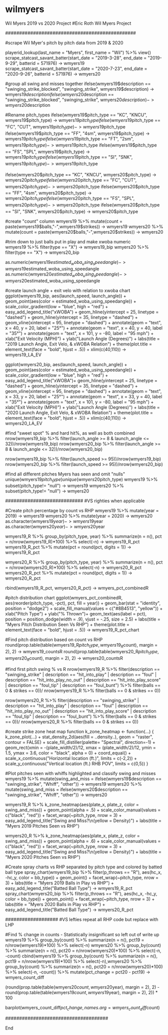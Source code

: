 # wilmyers
Wil Myers 2019 vs 2020 Project
#Eric Roth Wil Myers Project

###############################################

#scrape Wil Myer's pitch by pitch data from 2019 & 2020

playerid_lookup(last_name = "Myers", first_name = "Wil") %>% view()
scrape_statcast_savant_batter(start_date = "2019-3-28", end_date = "2019-9-29",
                              batterid = 571976) -> wmyers19
scrape_statcast_savant_batter(start_date = "2020-7-23", end_date = "2020-9-26",
                              batterid = 571976) -> wmyers20

#group all swing and misses together
ifelse(wmyers19$description == "swinging_strike_blocked", "swinging_strike", wmyers19$description) -> wmyers19$description
ifelse(wmyers20$description == "swinging_strike_blocked", "swinging_strike", wmyers20$description) -> wmyers20$description
                              
#Rename pitch_types
ifelse(wmyers19$pitch_type == "KC", "KNCU", wmyers19$pitch_type) -> wmyers19$pitch_type
ifelse(wmyers19$pitch_type == "FC", "CUT", wmyers19$pitch_type) -> wmyers19$pitch_type
ifelse(wmyers19$pitch_type == "FF", "4sm", wmyers19$pitch_type) -> wmyers19$pitch_type
ifelse(wmyers19$pitch_type == "FT", "2sm", wmyers19$pitch_type) -> wmyers19$pitch_type
ifelse(wmyers19$pitch_type == "FS", "SPL", wmyers19$pitch_type) -> wmyers19$pitch_type
ifelse(wmyers19$pitch_type == "SI", "SNK", wmyers19$pitch_type) -> wmyers19$pitch_type

ifelse(wmyers20$pitch_type == "KC", "KNCU", wmyers20$pitch_type) -> wmyers20$pitch_type
ifelse(wmyers20$pitch_type == "FC", "CUT", wmyers20$pitch_type) -> wmyers20$pitch_type
ifelse(wmyers20$pitch_type == "FF", "4sm", wmyers20$pitch_type) -> wmyers20$pitch_type
ifelse(wmyers20$pitch_type == "FS", "SPL", wmyers20$pitch_type) -> wmyers20$pitch_type
ifelse(wmyers20$pitch_type == "SI", "SNK", wmyers20$pitch_type) -> wmyers20$pitch_type

#create "count" column
wmyers19 %>% mutate(count = paste(wmyers19$balls,"-",wmyers19$strikes)) -> wmyers19
wmyers20 %>% mutate(count = paste(wmyers20$balls,"-",wmyers20$strikes)) -> wmyers20

#trim down to just balls put in play and make xwoba numeric        
wmyers19 %>% filter(type == "X") -> wmyers19_bip
wmyers20 %>% filter(type == "X") -> wmyers20_bip

as.numeric(wmyers19$estimated_woba_using_speedangle) -> wmyers19$estimated_woba_using_speedangle
as.numeric(wmyers20$estimated_woba_using_speedangle) -> wmyers20$estimated_woba_using_speedangle

#create launch angle + exit velo with relation to xwoba chart
ggplot(wmyers19_bip, aes(launch_speed, launch_angle)) + geom_point(aes(color = estimated_woba_using_speedangle)) +
  scale_color_gradient(low = "blue", high = "red") + easy_add_legend_title("xWOBA") +
  geom_hline(yintercept = 25, linetype = "dashed") + geom_hline(yintercept = 35, linetype = "dashed") +
  geom_vline(xintercept = 95, linetype = "dashed") + 
  annotate(geom = "text", x = 40, y = 20, label = "25°") +
  annotate(geom = "text", x = 40, y = 40, label = "35°") +
  annotate(geom = "text", x = 101, y = -80, label = "95 mph") + 
  xlab("Exit Velocity (MPH)") + ylab("Launch Angle (Degrees)") +
  labs(title = "2019 Launch Angle, Exit Velo, & xWOBA Relation") + 
  theme(plot.title = element_text(face = "bold", hjust = .5)) +
  xlim(c(40,110)) -> wmyers19_LA_EV
  
 ggplot(wmyers20_bip, aes(launch_speed, launch_angle)) + geom_point(aes(color = estimated_woba_using_speedangle)) +
  scale_color_gradient(low = "blue", high = "red") + easy_add_legend_title("xWOBA")+
  geom_hline(yintercept = 25, linetype = "dashed") + geom_hline(yintercept = 35, linetype = "dashed") +
  geom_vline(xintercept = 95, linetype = "dashed") + 
  annotate(geom = "text", x = 33, y = 20, label = "25°") +
  annotate(geom = "text", x = 33, y = 40, label = "35°") +
  annotate(geom = "text", x = 101, y = -80, label = "95 mph") + 
  xlab("Exit Velocity (MPH)") + ylab("Launch Angle (Degrees)") +
  labs(title = "2020 Launch Angle, Exit Velo, & xWOBA Relation") + 
  theme(plot.title = element_text(face = "bold", hjust = .5)) +
  xlim(c(40,110)) -> wmyers20_LA_EV

#find "sweet spot" % and hard hit%, as well as both combined
nrow(wmyers19_bip %>% filter(launch_angle >= 8 & launch_angle <= 32))/nrow(wmyers19_bip)
nrow(wmyers20_bip %>% filter(launch_angle >= 8 & launch_angle <= 32))/nrow(wmyers20_bip)

nrow(wmyers19_bip %>% filter(launch_speed >= 95))/nrow(wmyers19_bip)
nrow(wmyers20_bip %>% filter(launch_speed >= 95))/nrow(wmyers20_bip)

#find all different pitches Myers has seen and omit "nulls"
unique(wmyers19$pitch_type)
unique(wmyers20$pitch_type)
wmyers19 %>% subset(pitch_type!= "null") -> wmyers19
wmyers20 %>% subset(pitch_type!= "null") -> wmyers20

############################
#VS righties when applicable

#Create pitch percentage by count vs RHP
wmyers19 %>% mutate(year = 2019) -> wmyers19
wmyers20 %>% mutate(year = 2020) -> wmyers20
as.character(wmyers19$year) -> wmyers19$year
as.character(wmyers20$year) -> wmyers20$year

wmyers19_R %>% group_by(pitch_type, year) %>% 
  summarize(n = n(),
            pct = n/nrow(wmyers19_R)*100) %>% select(-n) -> wmyers19_R_pct
wmyers19_R_pct %>% mutate(pct = round(pct, digits = 1)) -> wmyers19_R_pct

wmyers20_R %>% group_by(pitch_type, year) %>% 
  summarize(n = n(),
            pct = n/nrow(wmyers20_R)*100) %>% select(-n) -> wmyers20_R_pct
wmyers20_R_pct %>% mutate(pct = round(pct, digits = 1)) -> wmyers20_R_pct

rbind(wmyers19_R_pct, wmyers20_R_pct) -> wmyers_pct_combinedR

#pitch distribution chart
ggplot(wmyers_pct_combinedR, aes(reorder(pitch_type, -pct), pct, fill = year)) + 
  geom_bar(stat = "identity", position = "dodge2") + 
  scale_fill_manual(values = c("#8B4513", "yellow")) +
  xlab("Pitch Type") + ylab("% Thrown")+
  geom_text(aes(label = pct), position = position_dodge(width = .9), vjust = -.25, size = 2.5) +
  labs(title = "Myers Pitch Distribution Seen Vs RHP") + 
  theme(plot.title = element_text(face = "bold", hjust = .5)) -> wmyers19_R_pct_chart

#Find pitch distribution based on count vs RHP
round(prop.table(table(wmyers19_R$pitch_type, wmyers19_R$count),
                 margin = 2), 2) -> wmyers19_countsR
round(prop.table(table(wmyers20_R$pitch_type, wmyers20_R$count),
                 margin = 2), 2) -> wmyers20_countsR

#find first pitch swing % vs R
nrow(wmyers19_R %>% filter(description == "swinging_strike" | description == "hit_into_play" |
                      description == "foul" | description == "hit_into_play_no_out" |
                      description == "hit_into_play_score" | description == "foul_tip" |
                      description == "foul_bunt") %>% filter(balls == 0 & strikes == 0))/
  nrow(wmyers19_R %>% filter(balls == 0 & strikes == 0))

nrow(wmyers20_R %>% filter(description == "swinging_strike" | description == "hit_into_play" |
                           description == "foul" | description == "hit_into_play_no_out" |
                           description == "hit_into_play_score" | description == "foul_tip" |
                           description == "foul_bunt") %>% filter(balls == 0 & strikes == 0))/
  nrow(wmyers20_R %>% filter(balls == 0 & strikes == 0))

#create strike zone heat map function
k_zone_heatmap <- function(...) {
  k_zone_plot(...) +
    stat_density_2d(aes(fill = ..density..), geom = "raster", contour = FALSE) +
    scale_fill_distiller(palette= "Spectral", direction=-1) + 
    geom_rect(xmin = -(plate_width/2)/12,
              xmax = (plate_width/2)/12,
              ymin = 1.5,
              ymax = 3.6, color = "black", alpha = 0) +
    coord_equal() + 
    scale_x_continuous("Horizontal location (ft.)",
                       limits = c(-2,2)) +
    scale_y_continuous("Vertical location (ft.) RHB POV",
                       limits = c(0,5))
}

#Plot pitches seen with whiffs highlighted and classify swing and misses
wmyers19 %>% mutate(swing_and_miss = ifelse(wmyers19$description == "swinging_strike", "Whiff", "other")) -> wmyers19
wmyers20 %>% mutate(swing_and_miss = ifelse(wmyers20$description == "swinging_strike", "Whiff", "other")) -> wmyers20

wmyers19_R %>% 
  k_zone_heatmap(aes(plate_x, plate_z, color = swing_and_miss)) +
  geom_point(alpha = .5) + scale_color_manual(values = c("black", "red")) + 
  facet_wrap(~pitch_type, nrow = 3) +
  easy_add_legend_title("Swing and Miss?\n(yellow = Density)") + 
  labs(title = "Myers 2019 Pitches Seen vs RHP")

wmyers20_R %>% 
  k_zone_heatmap(aes(plate_x, plate_z, color = swing_and_miss)) +
  geom_point(alpha = .6) + scale_color_manual(values = c("black", "red")) + 
  facet_wrap(~pitch_type, nrow = 3) +
  easy_add_legend_title("Swing and Miss?\n(yellow = Density)") +
  labs(title = "Myers 2020 Pitches Seen vs RHP")
 
 #Create spray charts vs RHP separated by pitch type and colored by batted ball type
spray_chart(wmyers19_bip %>% filter(p_throws == "R"), aes(hc_x, -hc_y, color = bb_type)) +
  geom_point() + facet_wrap(~pitch_type, nrow = 3) + labs(title = "Myers 2019 Balls in Play vs RHP") +
  easy_add_legend_title("Batted Ball Type") -> wmyers19_R_pct
spray_chart(wmyers20_bip %>% filter(p_throws == "R"), aes(hc_x, -hc_y, color = bb_type)) +
  geom_point() + facet_wrap(~pitch_type, nrow = 3) + labs(title = "Myers 2020 Balls in Play vs RHP") +
  easy_add_legend_title("Batted Ball Type") -> wmyers20_R_pct
  
 
 ###################
 #VS lefties
  repeat all RHP code but replace with LHP
  

#Find % change in counts - Statistically insignificant so left out of write up
wmyers19 %>% 
  group_by(count) %>% 
  summarize(n = n(),
            pct19 = n/nrow(wmyers19)*100) %>% select(-n)
wmyers20 %>% 
  group_by(count) %>% 
  summarize(n = n(),
            pct20 = n/nrow(wmyers20)*100) %>% select(-n, -count)
cbind(wmyers19 %>% 
        group_by(count) %>% 
        summarize(n = n(),
                  pct19 = n/nrow(wmyers19)*100) %>% select(-n),wmyers20 %>% 
        group_by(count) %>% 
        summarize(n = n(),
                  pct20 = n/nrow(wmyers20)*100) %>% select(-n, -count)) %>% 
  mutate(pct_change = pct20 - pct19) -> wmyers_count_diff

(round(prop.table(table(wmyers20$count, wmyers20$year),
                 margin = 2), 2) - round(prop.table(table(wmyers19$count, wmyers19$year),
                                                    margin = 2), 2)) * 100

barplot(wmyers_count_diff$pct_change, names.arg = wmyers_count_diff$count)

#####################################

End
